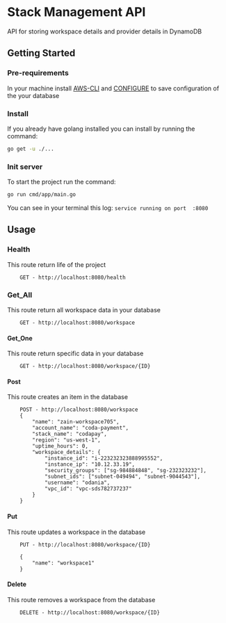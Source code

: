 # Stack Management API

API for storing workspace details and provider details in DynamoDB

## Getting Started
### Pre-requirements
In your machine install [AWS-CLI](https://docs.aws.amazon.com/cli/latest/userguide/install-cliv2.html) and [CONFIGURE](https://docs.aws.amazon.com/cli/latest/userguide/cli-chap-configure.html) to save configuration of the your database

### Install
If you already have golang installed you can install by running the command:
```sh
go get -u ./...
```

### Init server
To start the project run the command:
```sh
go run cmd/app/main.go
```
You can see in your terminal this log:
`service running on port  :8080`

## Usage

### Health
This route return life of the project
```text
    GET - http://localhost:8080/health
```

### Get_All
This route return all workspace data in your database
```text
    GET - http://localhost:8080/workspace
```

#### Get_One
This route return specific data in your database
```text
    GET - http://localhost:8080/workspace/{ID}
```

#### Post
This route creates an item in the database
```text
    POST - http://localhost:8080/workspace
    {
        "name": "zain-workspace705",
        "account_name": "coda-payment",
        "stack_name": "codapay",
        "region": "us-west-1",
        "uptime_hours": 0,
        "workspace_details": {
            "instance_id": "i-223232323888995552",
            "instance_ip": "10.12.33.19",
            "security_groups": ["sg-984884848", "sg-232323232"],
            "subnet_ids": ["subnet-049494", "subnet-9044543"],
            "username": "odania",
            "vpc_id": "vpc-sds782737237"
        }
    }
```

#### Put
This route updates a workspace in the database
```text
    PUT - http://localhost:8080/workspace/{ID}
    
    {
        "name": "workspace1"
    }
```

#### Delete
This route removes a workspace from the database
```text
    DELETE - http://localhost:8080/workspace/{ID}
```